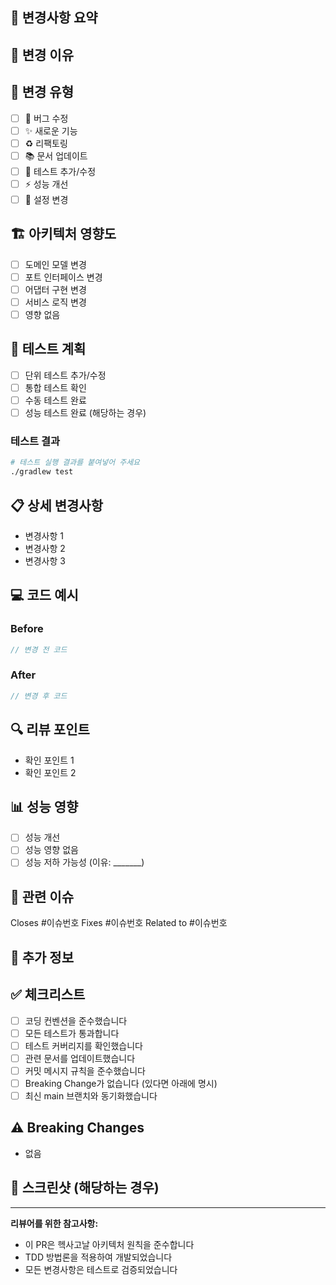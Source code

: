 ## 📝 변경사항 요약
<!-- 이 PR에서 변경된 내용을 간단히 설명해주세요 -->

## 🎯 변경 이유
<!-- 왜 이 변경이 필요한지 설명해주세요 -->

## 🔄 변경 유형
<!-- 해당하는 항목에 체크해주세요 -->
- [ ] 🐛 버그 수정
- [ ] ✨ 새로운 기능
- [ ] ♻️ 리팩토링
- [ ] 📚 문서 업데이트
- [ ] 🧪 테스트 추가/수정
- [ ] ⚡ 성능 개선
- [ ] 🔧 설정 변경

## 🏗️ 아키텍처 영향도
<!-- 헥사고날 아키텍처에 미치는 영향을 체크해주세요 -->
- [ ] 도메인 모델 변경
- [ ] 포트 인터페이스 변경
- [ ] 어댑터 구현 변경
- [ ] 서비스 로직 변경
- [ ] 영향 없음

## 🧪 테스트 계획
<!-- 어떻게 테스트했는지 설명해주세요 -->
- [ ] 단위 테스트 추가/수정
- [ ] 통합 테스트 확인
- [ ] 수동 테스트 완료
- [ ] 성능 테스트 완료 (해당하는 경우)

### 테스트 결과
```bash
# 테스트 실행 결과를 붙여넣어 주세요
./gradlew test
```

## 📋 상세 변경사항
<!-- 주요 변경사항을 구체적으로 나열해주세요 -->
- 변경사항 1
- 변경사항 2
- 변경사항 3

## 💻 코드 예시
<!-- 중요한 코드 변경사항이 있다면 예시를 제공해주세요 -->

### Before
```kotlin
// 변경 전 코드
```

### After
```kotlin
// 변경 후 코드
```

## 🔍 리뷰 포인트
<!-- 리뷰어가 특별히 확인해야 할 부분이 있다면 명시해주세요 -->
- 확인 포인트 1
- 확인 포인트 2

## 📊 성능 영향
<!-- 성능에 영향을 미치는 변경사항이 있다면 설명해주세요 -->
- [ ] 성능 개선
- [ ] 성능 영향 없음
- [ ] 성능 저하 가능성 (이유: _______)

## 🔗 관련 이슈
<!-- 관련된 이슈가 있다면 링크해주세요 -->
Closes #이슈번호
Fixes #이슈번호
Related to #이슈번호

## 📝 추가 정보
<!-- 리뷰어가 알아야 할 추가 정보가 있다면 작성해주세요 -->

## ✅ 체크리스트
<!-- PR 제출 전 확인해주세요 -->
- [ ] 코딩 컨벤션을 준수했습니다
- [ ] 모든 테스트가 통과합니다
- [ ] 테스트 커버리지를 확인했습니다
- [ ] 관련 문서를 업데이트했습니다
- [ ] 커밋 메시지 규칙을 준수했습니다
- [ ] Breaking Change가 없습니다 (있다면 아래에 명시)
- [ ] 최신 main 브랜치와 동기화했습니다

## ⚠️ Breaking Changes
<!-- Breaking Change가 있다면 상세히 설명해주세요 -->
- 없음

## 📸 스크린샷 (해당하는 경우)
<!-- UI 변경이나 API 응답 변경이 있다면 스크린샷을 첨부해주세요 -->

---

**리뷰어를 위한 참고사항:**
- 이 PR은 헥사고날 아키텍처 원칙을 준수합니다
- TDD 방법론을 적용하여 개발되었습니다
- 모든 변경사항은 테스트로 검증되었습니다
